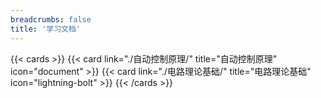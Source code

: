 ```yaml
---
breadcrumbs: false
title: '学习文档'
---
```


{{< cards >}}
  {{< card link="./自动控制原理/" title="自动控制原理" icon="document" >}}
  {{< card link="./电路理论基础/" title="电路理论基础" icon="lightning-bolt" >}}
{{< /cards >}}
